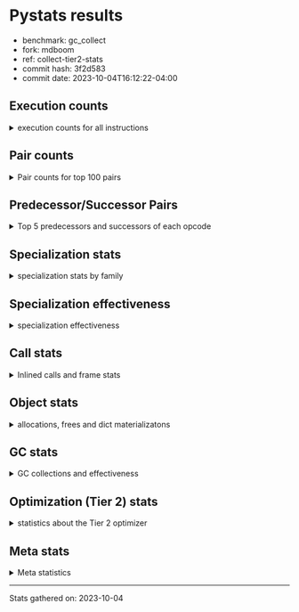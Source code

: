 
# Pystats results

- benchmark: gc_collect
- fork: mdboom
- ref: collect-tier2-stats
- commit hash: 3f2d583
- commit date: 2023-10-04T16:12:22-04:00

## Execution counts

<details>
<summary> execution counts for all instructions </summary>

|Name | Count | Self | Cumulative | Miss ratio | 
|---|---:|---:|---:|---:|
| LOAD_FAST | 41,875,500 | 18.5% | 18.5% |  |
| STORE_ATTR_INSTANCE_VALUE | 32,256,000 | 14.3% | 32.8% |  |
| STORE_FAST | 16,527,600 | 7.3% | 40.1% |  |
| LOAD_FAST_LOAD_FAST | 16,515,900 | 7.3% | 47.4% |  |
| LOAD_CONST | 16,515,900 | 7.3% | 54.7% |  |
| RESUME_CHECK | 16,512,180 | 7.3% | 62.1% | 0.0% |
| RETURN_CONST | 16,512,000 | 7.3% | 69.4% |  |
| POP_TOP | 8,448,120 | 3.7% | 73.1% |  |
| CALL_PY_EXACT_ARGS | 8,448,060 | 3.7% | 76.8% |  |
| RETURN_VALUE | 8,067,960 | 3.6% | 80.4% |  |
| ENTER_EXECUTOR | 8,067,840 | 3.6% | 84.0% |  |
| LOAD_ATTR_METHOD_WITH_VALUES | 8,064,000 | 3.6% | 87.6% |  |
| LOAD_ATTR_INSTANCE_VALUE | 8,064,000 | 3.6% | 91.1% |  |
| EXIT_INIT_CHECK | 8,064,000 | 3.6% | 94.7% |  |
| CALL_ALLOC_AND_ENTER_INIT | 8,064,000 | 3.6% | 98.3% |  |
| LOAD_GLOBAL_MODULE | 779,740 | 0.3% | 98.6% |  |
| POP_JUMP_IF_FALSE | 387,840 | 0.2% | 98.8% |  |
| COMPARE_OP_INT | 387,840 | 0.2% | 99.0% |  |
| LOAD_GLOBAL_BUILTIN | 384,120 | 0.2% | 99.1% |  |
| GET_ITER | 384,120 | 0.2% | 99.3% |  |
| FOR_ITER_RANGE | 384,120 | 0.2% | 99.5% |  |
| CALL_BUILTIN_CLASS | 384,120 | 0.2% | 99.6% |  |
| LOAD_ATTR_METHOD_NO_DICT | 384,000 | 0.2% | 99.8% |  |
| CALL_LIST_APPEND | 384,000 | 0.2% | 100.0% |  |
| PUSH_NULL | 11,760 | 0.0% | 100.0% |  |
| LOAD_ATTR_MODULE | 11,620 | 0.0% | 100.0% |  |
| CALL | 7,860 | 0.0% | 100.0% |  |
| CALL_BUILTIN_FAST_WITH_KEYWORDS | 3,900 | 0.0% | 100.0% |  |
| POP_JUMP_IF_NOT_NONE | 3,840 | 0.0% | 100.0% |  |
| DELETE_FAST | 3,840 | 0.0% | 100.0% |  |
| BINARY_OP_SUBTRACT_FLOAT | 3,840 | 0.0% | 100.0% |  |
| BINARY_OP_MULTIPLY_INT | 3,840 | 0.0% | 100.0% |  |
| BINARY_OP_ADD_INT | 3,840 | 0.0% | 100.0% |  |
| BINARY_OP_ADD_FLOAT | 3,840 | 0.0% | 100.0% | 1.6% |
| LOAD_DEREF | 180 | 0.0% | 100.0% |  |
| CALL_FUNCTION_EX | 120 | 0.0% | 100.0% |  |
| BUILD_LIST | 120 | 0.0% | 100.0% |  |
| NOP | 60 | 0.0% | 100.0% |  |
| LOAD_GLOBAL | 60 | 0.0% | 100.0% |  |
| LIST_EXTEND | 60 | 0.0% | 100.0% |  |
| COPY_FREE_VARS | 60 | 0.0% | 100.0% |  |
| CALL_INTRINSIC_1 | 60 | 0.0% | 100.0% |  |
| LOAD_ATTR | 40 | 0.0% | 100.0% |  |


</details>

## Pair counts

<details>
<summary> Pair counts for top 100 pairs </summary>

|Pair | Count | Self | Cumulative | 
|---|---:|---:|---:|
| STORE_ATTR_INSTANCE_VALUE RETURN_CONST | 16,128,000 | 7.1% | 7.1% |
| LOAD_FAST STORE_ATTR_INSTANCE_VALUE | 16,128,000 | 7.1% | 14.3% |
| LOAD_CONST LOAD_FAST | 16,128,000 | 7.1% | 21.4% |
| CALL_PY_EXACT_ARGS RESUME_CHECK | 8,448,060 | 3.7% | 25.2% |
| RETURN_CONST POP_TOP | 8,448,000 | 3.7% | 28.9% |
| STORE_FAST LOAD_FAST | 8,071,680 | 3.6% | 32.5% |
| RETURN_VALUE STORE_FAST | 8,067,840 | 3.6% | 36.0% |
| RESUME_CHECK LOAD_CONST | 8,064,060 | 3.6% | 39.6% |
| STORE_ATTR_INSTANCE_VALUE LOAD_FAST_LOAD_FAST | 8,064,000 | 3.6% | 43.2% |
| STORE_ATTR_INSTANCE_VALUE LOAD_CONST | 8,064,000 | 3.6% | 46.7% |
| RETURN_CONST EXIT_INIT_CHECK | 8,064,000 | 3.6% | 50.3% |
| RESUME_CHECK LOAD_FAST_LOAD_FAST | 8,064,000 | 3.6% | 53.9% |
| LOAD_FAST_LOAD_FAST STORE_ATTR_INSTANCE_VALUE | 8,064,000 | 3.6% | 57.5% |
| LOAD_FAST_LOAD_FAST LOAD_ATTR_INSTANCE_VALUE | 8,064,000 | 3.6% | 61.0% |
| LOAD_FAST STORE_FAST | 8,064,000 | 3.6% | 64.6% |
| LOAD_FAST LOAD_ATTR_METHOD_WITH_VALUES | 8,064,000 | 3.6% | 68.2% |
| LOAD_FAST CALL_PY_EXACT_ARGS | 8,064,000 | 3.6% | 71.7% |
| LOAD_ATTR_METHOD_WITH_VALUES LOAD_FAST | 8,064,000 | 3.6% | 75.3% |
| LOAD_ATTR_INSTANCE_VALUE STORE_ATTR_INSTANCE_VALUE | 8,064,000 | 3.6% | 78.9% |
| EXIT_INIT_CHECK RETURN_VALUE | 8,064,000 | 3.6% | 82.4% |
| CALL_ALLOC_AND_ENTER_INIT RESUME_CHECK | 8,064,000 | 3.6% | 86.0% |
| STORE_FAST ENTER_EXECUTOR | 7,680,000 | 3.4% | 89.4% |
| POP_TOP LOAD_FAST | 7,680,000 | 3.4% | 92.8% |
| ENTER_EXECUTOR CALL_ALLOC_AND_ENTER_INIT | 7,679,940 | 3.4% | 96.2% |
| STORE_FAST LOAD_GLOBAL_MODULE | 387,960 | 0.2% | 96.4% |
| ENTER_EXECUTOR LOAD_FAST | 387,900 | 0.2% | 96.6% |
| LOAD_FAST LOAD_CONST | 387,840 | 0.2% | 96.7% |
| COMPARE_OP_INT POP_JUMP_IF_FALSE | 387,840 | 0.2% | 96.9% |
| LOAD_GLOBAL_BUILTIN LOAD_FAST | 384,120 | 0.2% | 97.1% |
| GET_ITER FOR_ITER_RANGE | 384,120 | 0.2% | 97.2% |
| FOR_ITER_RANGE STORE_FAST | 384,120 | 0.2% | 97.4% |
| CALL_BUILTIN_CLASS GET_ITER | 384,120 | 0.2% | 97.6% |
| STORE_FAST LOAD_GLOBAL_BUILTIN | 384,100 | 0.2% | 97.7% |
| LOAD_FAST CALL_BUILTIN_CLASS | 384,100 | 0.2% | 97.9% |
| LOAD_GLOBAL_MODULE LOAD_FAST_LOAD_FAST | 384,060 | 0.2% | 98.1% |
| LOAD_GLOBAL_MODULE CALL_ALLOC_AND_ENTER_INIT | 384,060 | 0.2% | 98.3% |
| LOAD_FAST_LOAD_FAST CALL_PY_EXACT_ARGS | 384,060 | 0.2% | 98.4% |
| RESUME_CHECK LOAD_FAST | 384,000 | 0.2% | 98.6% |
| POP_TOP RETURN_CONST | 384,000 | 0.2% | 98.8% |
| POP_TOP ENTER_EXECUTOR | 384,000 | 0.2% | 98.9% |
| POP_JUMP_IF_FALSE LOAD_FAST | 384,000 | 0.2% | 99.1% |
| LOAD_FAST LOAD_ATTR_METHOD_NO_DICT | 384,000 | 0.2% | 99.3% |
| LOAD_FAST CALL_LIST_APPEND | 384,000 | 0.2% | 99.4% |
| LOAD_CONST COMPARE_OP_INT | 384,000 | 0.2% | 99.6% |
| LOAD_ATTR_METHOD_NO_DICT LOAD_FAST | 384,000 | 0.2% | 99.8% |
| CALL_LIST_APPEND LOAD_GLOBAL_MODULE | 384,000 | 0.2% | 100.0% |
| LOAD_ATTR_MODULE PUSH_NULL | 11,620 | 0.0% | 100.0% |
| LOAD_GLOBAL_MODULE LOAD_ATTR_MODULE | 11,600 | 0.0% | 100.0% |
| PUSH_NULL CALL | 7,740 | 0.0% | 100.0% |
| PUSH_NULL CALL_BUILTIN_FAST_WITH_KEYWORDS | 3,900 | 0.0% | 100.0% |
| LOAD_FAST RETURN_VALUE | 3,900 | 0.0% | 100.0% |
| STORE_FAST DELETE_FAST | 3,840 | 0.0% | 100.0% |
| POP_JUMP_IF_NOT_NONE LOAD_FAST_LOAD_FAST | 3,840 | 0.0% | 100.0% |
| POP_JUMP_IF_FALSE ENTER_EXECUTOR | 3,840 | 0.0% | 100.0% |
| LOAD_FAST_LOAD_FAST LOAD_FAST | 3,840 | 0.0% | 100.0% |
| LOAD_FAST POP_JUMP_IF_NOT_NONE | 3,840 | 0.0% | 100.0% |
| LOAD_FAST LOAD_GLOBAL_MODULE | 3,840 | 0.0% | 100.0% |
| LOAD_FAST BINARY_OP_SUBTRACT_FLOAT | 3,840 | 0.0% | 100.0% |
| LOAD_CONST BINARY_OP_ADD_INT | 3,840 | 0.0% | 100.0% |
| DELETE_FAST LOAD_GLOBAL_MODULE | 3,840 | 0.0% | 100.0% |
| CALL_BUILTIN_FAST_WITH_KEYWORDS STORE_FAST | 3,840 | 0.0% | 100.0% |
| CALL STORE_FAST | 3,840 | 0.0% | 100.0% |
| CALL LOAD_FAST | 3,840 | 0.0% | 100.0% |
| BINARY_OP_SUBTRACT_FLOAT BINARY_OP_ADD_FLOAT | 3,840 | 0.0% | 100.0% |
| BINARY_OP_MULTIPLY_INT COMPARE_OP_INT | 3,840 | 0.0% | 100.0% |
| BINARY_OP_ADD_INT BINARY_OP_MULTIPLY_INT | 3,840 | 0.0% | 100.0% |
| BINARY_OP_ADD_FLOAT STORE_FAST | 3,840 | 0.0% | 100.0% |
| PUSH_NULL LOAD_FAST | 120 | 0.0% | 100.0% |
| LOAD_DEREF PUSH_NULL | 120 | 0.0% | 100.0% |
| CALL CALL | 100 | 0.0% | 100.0% |
| RETURN_VALUE RETURN_VALUE | 60 | 0.0% | 100.0% |
| RESUME_CHECK LOAD_DEREF | 60 | 0.0% | 100.0% |
| RESUME_CHECK BUILD_LIST | 60 | 0.0% | 100.0% |
| POP_TOP NOP | 60 | 0.0% | 100.0% |
| POP_TOP LOAD_GLOBAL_MODULE | 60 | 0.0% | 100.0% |
| NOP LOAD_DEREF | 60 | 0.0% | 100.0% |
| LOAD_FAST CALL_FUNCTION_EX | 60 | 0.0% | 100.0% |
| LOAD_FAST BUILD_LIST | 60 | 0.0% | 100.0% |
| LOAD_DEREF LIST_EXTEND | 60 | 0.0% | 100.0% |
| LOAD_CONST STORE_FAST | 60 | 0.0% | 100.0% |
| LIST_EXTEND CALL_INTRINSIC_1 | 60 | 0.0% | 100.0% |
| COPY_FREE_VARS RESUME_CHECK | 60 | 0.0% | 100.0% |
| CALL_INTRINSIC_1 CALL_FUNCTION_EX | 60 | 0.0% | 100.0% |
| CALL_FUNCTION_EX RESUME_CHECK | 60 | 0.0% | 100.0% |
| CALL_FUNCTION_EX COPY_FREE_VARS | 60 | 0.0% | 100.0% |
| CALL_BUILTIN_FAST_WITH_KEYWORDS POP_TOP | 60 | 0.0% | 100.0% |
| CALL POP_TOP | 60 | 0.0% | 100.0% |
| BUILD_LIST STORE_FAST | 60 | 0.0% | 100.0% |
| BUILD_LIST LOAD_DEREF | 60 | 0.0% | 100.0% |
| RETURN_VALUE LOAD_GLOBAL | 40 | 0.0% | 100.0% |
| STORE_FAST LOAD_GLOBAL | 20 | 0.0% | 100.0% |
| RETURN_VALUE LOAD_GLOBAL_MODULE | 20 | 0.0% | 100.0% |
| LOAD_GLOBAL_MODULE LOAD_ATTR | 20 | 0.0% | 100.0% |
| LOAD_GLOBAL LOAD_GLOBAL_MODULE | 20 | 0.0% | 100.0% |
| LOAD_GLOBAL LOAD_GLOBAL_BUILTIN | 20 | 0.0% | 100.0% |
| LOAD_GLOBAL LOAD_ATTR | 20 | 0.0% | 100.0% |
| LOAD_FAST CALL | 20 | 0.0% | 100.0% |
| LOAD_ATTR PUSH_NULL | 20 | 0.0% | 100.0% |
| LOAD_ATTR LOAD_ATTR_MODULE | 20 | 0.0% | 100.0% |
| CALL CALL_BUILTIN_CLASS | 20 | 0.0% | 100.0% |


</details>

## Predecessor/Successor Pairs

<details>
<summary> Top 5 predecessors and successors of each opcode </summary>

### EXIT_INIT_CHECK

<details>
<summary> Successors and predecessors for EXIT_INIT_CHECK </summary>

|Predecessors | Count | Percentage | 
|---|---:|---:|
| RETURN_CONST | 8,064,000 | 100.0% |

|Successors | Count | Percentage | 
|---|---:|---:|
| RETURN_VALUE | 8,064,000 | 100.0% |


</details>

### GET_ITER

<details>
<summary> Successors and predecessors for GET_ITER </summary>

|Predecessors | Count | Percentage | 
|---|---:|---:|
| CALL_BUILTIN_CLASS | 384,120 | 100.0% |

|Successors | Count | Percentage | 
|---|---:|---:|
| FOR_ITER_RANGE | 384,120 | 100.0% |


</details>

### NOP

<details>
<summary> Successors and predecessors for NOP </summary>

|Predecessors | Count | Percentage | 
|---|---:|---:|
| POP_TOP | 60 | 100.0% |

|Successors | Count | Percentage | 
|---|---:|---:|
| LOAD_DEREF | 60 | 100.0% |


</details>

### POP_TOP

<details>
<summary> Successors and predecessors for POP_TOP </summary>

|Predecessors | Count | Percentage | 
|---|---:|---:|
| RETURN_CONST | 8,448,000 | 100.0% |
| CALL_BUILTIN_FAST_WITH_KEYWORDS | 60 | 0.0% |
| CALL | 60 | 0.0% |

|Successors | Count | Percentage | 
|---|---:|---:|
| LOAD_FAST | 7,680,000 | 90.9% |
| RETURN_CONST | 384,000 | 4.5% |
| ENTER_EXECUTOR | 384,000 | 4.5% |
| NOP | 60 | 0.0% |
| LOAD_GLOBAL_MODULE | 60 | 0.0% |


</details>

### PUSH_NULL

<details>
<summary> Successors and predecessors for PUSH_NULL </summary>

|Predecessors | Count | Percentage | 
|---|---:|---:|
| LOAD_ATTR_MODULE | 11,620 | 98.8% |
| LOAD_DEREF | 120 | 1.0% |
| LOAD_ATTR | 20 | 0.2% |

|Successors | Count | Percentage | 
|---|---:|---:|
| CALL | 7,740 | 65.8% |
| CALL_BUILTIN_FAST_WITH_KEYWORDS | 3,900 | 33.2% |
| LOAD_FAST | 120 | 1.0% |


</details>

### RETURN_VALUE

<details>
<summary> Successors and predecessors for RETURN_VALUE </summary>

|Predecessors | Count | Percentage | 
|---|---:|---:|
| EXIT_INIT_CHECK | 8,064,000 | 100.0% |
| LOAD_FAST | 3,900 | 0.0% |
| RETURN_VALUE | 60 | 0.0% |

|Successors | Count | Percentage | 
|---|---:|---:|
| STORE_FAST | 8,067,840 | 100.0% |
| RETURN_VALUE | 60 | 0.0% |
| LOAD_GLOBAL | 40 | 0.0% |
| LOAD_GLOBAL_MODULE | 20 | 0.0% |


</details>

### BUILD_LIST

<details>
<summary> Successors and predecessors for BUILD_LIST </summary>

|Predecessors | Count | Percentage | 
|---|---:|---:|
| RESUME_CHECK | 60 | 50.0% |
| LOAD_FAST | 60 | 50.0% |

|Successors | Count | Percentage | 
|---|---:|---:|
| STORE_FAST | 60 | 50.0% |
| LOAD_DEREF | 60 | 50.0% |


</details>

### CALL

<details>
<summary> Successors and predecessors for CALL </summary>

|Predecessors | Count | Percentage | 
|---|---:|---:|
| PUSH_NULL | 7,740 | 98.5% |
| CALL | 100 | 1.3% |
| LOAD_FAST | 20 | 0.3% |

|Successors | Count | Percentage | 
|---|---:|---:|
| STORE_FAST | 3,840 | 48.9% |
| LOAD_FAST | 3,840 | 48.9% |
| CALL | 100 | 1.3% |
| POP_TOP | 60 | 0.8% |
| CALL_BUILTIN_CLASS | 20 | 0.3% |


</details>

### CALL_FUNCTION_EX

<details>
<summary> Successors and predecessors for CALL_FUNCTION_EX </summary>

|Predecessors | Count | Percentage | 
|---|---:|---:|
| LOAD_FAST | 60 | 50.0% |
| CALL_INTRINSIC_1 | 60 | 50.0% |

|Successors | Count | Percentage | 
|---|---:|---:|
| RESUME_CHECK | 60 | 50.0% |
| COPY_FREE_VARS | 60 | 50.0% |


</details>

### CALL_INTRINSIC_1

<details>
<summary> Successors and predecessors for CALL_INTRINSIC_1 </summary>

|Predecessors | Count | Percentage | 
|---|---:|---:|
| LIST_EXTEND | 60 | 100.0% |

|Successors | Count | Percentage | 
|---|---:|---:|
| CALL_FUNCTION_EX | 60 | 100.0% |


</details>

### COPY_FREE_VARS

<details>
<summary> Successors and predecessors for COPY_FREE_VARS </summary>

|Predecessors | Count | Percentage | 
|---|---:|---:|
| CALL_FUNCTION_EX | 60 | 100.0% |

|Successors | Count | Percentage | 
|---|---:|---:|
| RESUME_CHECK | 60 | 100.0% |


</details>

### DELETE_FAST

<details>
<summary> Successors and predecessors for DELETE_FAST </summary>

|Predecessors | Count | Percentage | 
|---|---:|---:|
| STORE_FAST | 3,840 | 100.0% |

|Successors | Count | Percentage | 
|---|---:|---:|
| LOAD_GLOBAL_MODULE | 3,840 | 100.0% |


</details>

### ENTER_EXECUTOR

<details>
<summary> Successors and predecessors for ENTER_EXECUTOR </summary>

|Predecessors | Count | Percentage | 
|---|---:|---:|
| STORE_FAST | 7,680,000 | 95.2% |
| POP_TOP | 384,000 | 4.8% |
| POP_JUMP_IF_FALSE | 3,840 | 0.0% |

|Successors | Count | Percentage | 
|---|---:|---:|
| CALL_ALLOC_AND_ENTER_INIT | 7,679,940 | 95.2% |
| LOAD_FAST | 387,900 | 4.8% |


</details>

### LIST_EXTEND

<details>
<summary> Successors and predecessors for LIST_EXTEND </summary>

|Predecessors | Count | Percentage | 
|---|---:|---:|
| LOAD_DEREF | 60 | 100.0% |

|Successors | Count | Percentage | 
|---|---:|---:|
| CALL_INTRINSIC_1 | 60 | 100.0% |


</details>

### LOAD_ATTR

<details>
<summary> Successors and predecessors for LOAD_ATTR </summary>

|Predecessors | Count | Percentage | 
|---|---:|---:|
| LOAD_GLOBAL_MODULE | 20 | 50.0% |
| LOAD_GLOBAL | 20 | 50.0% |

|Successors | Count | Percentage | 
|---|---:|---:|
| PUSH_NULL | 20 | 50.0% |
| LOAD_ATTR_MODULE | 20 | 50.0% |


</details>

### LOAD_CONST

<details>
<summary> Successors and predecessors for LOAD_CONST </summary>

|Predecessors | Count | Percentage | 
|---|---:|---:|
| RESUME_CHECK | 8,064,060 | 48.8% |
| STORE_ATTR_INSTANCE_VALUE | 8,064,000 | 48.8% |
| LOAD_FAST | 387,840 | 2.3% |

|Successors | Count | Percentage | 
|---|---:|---:|
| LOAD_FAST | 16,128,000 | 97.7% |
| COMPARE_OP_INT | 384,000 | 2.3% |
| BINARY_OP_ADD_INT | 3,840 | 0.0% |
| STORE_FAST | 60 | 0.0% |


</details>

### LOAD_DEREF

<details>
<summary> Successors and predecessors for LOAD_DEREF </summary>

|Predecessors | Count | Percentage | 
|---|---:|---:|
| RESUME_CHECK | 60 | 33.3% |
| NOP | 60 | 33.3% |
| BUILD_LIST | 60 | 33.3% |

|Successors | Count | Percentage | 
|---|---:|---:|
| PUSH_NULL | 120 | 66.7% |
| LIST_EXTEND | 60 | 33.3% |


</details>

### LOAD_FAST

<details>
<summary> Successors and predecessors for LOAD_FAST </summary>

|Predecessors | Count | Percentage | 
|---|---:|---:|
| LOAD_CONST | 16,128,000 | 38.5% |
| STORE_FAST | 8,071,680 | 19.3% |
| LOAD_ATTR_METHOD_WITH_VALUES | 8,064,000 | 19.3% |
| POP_TOP | 7,680,000 | 18.3% |
| ENTER_EXECUTOR | 387,900 | 0.9% |

|Successors | Count | Percentage | 
|---|---:|---:|
| STORE_ATTR_INSTANCE_VALUE | 16,128,000 | 38.5% |
| STORE_FAST | 8,064,000 | 19.3% |
| LOAD_ATTR_METHOD_WITH_VALUES | 8,064,000 | 19.3% |
| CALL_PY_EXACT_ARGS | 8,064,000 | 19.3% |
| LOAD_CONST | 387,840 | 0.9% |


</details>

### LOAD_FAST_LOAD_FAST

<details>
<summary> Successors and predecessors for LOAD_FAST_LOAD_FAST </summary>

|Predecessors | Count | Percentage | 
|---|---:|---:|
| STORE_ATTR_INSTANCE_VALUE | 8,064,000 | 48.8% |
| RESUME_CHECK | 8,064,000 | 48.8% |
| LOAD_GLOBAL_MODULE | 384,060 | 2.3% |
| POP_JUMP_IF_NOT_NONE | 3,840 | 0.0% |

|Successors | Count | Percentage | 
|---|---:|---:|
| STORE_ATTR_INSTANCE_VALUE | 8,064,000 | 48.8% |
| LOAD_ATTR_INSTANCE_VALUE | 8,064,000 | 48.8% |
| CALL_PY_EXACT_ARGS | 384,060 | 2.3% |
| LOAD_FAST | 3,840 | 0.0% |


</details>

### LOAD_GLOBAL

<details>
<summary> Successors and predecessors for LOAD_GLOBAL </summary>

|Predecessors | Count | Percentage | 
|---|---:|---:|
| RETURN_VALUE | 40 | 66.7% |
| STORE_FAST | 20 | 33.3% |

|Successors | Count | Percentage | 
|---|---:|---:|
| LOAD_GLOBAL_MODULE | 20 | 33.3% |
| LOAD_GLOBAL_BUILTIN | 20 | 33.3% |
| LOAD_ATTR | 20 | 33.3% |


</details>

### POP_JUMP_IF_FALSE

<details>
<summary> Successors and predecessors for POP_JUMP_IF_FALSE </summary>

|Predecessors | Count | Percentage | 
|---|---:|---:|
| COMPARE_OP_INT | 387,840 | 100.0% |

|Successors | Count | Percentage | 
|---|---:|---:|
| LOAD_FAST | 384,000 | 99.0% |
| ENTER_EXECUTOR | 3,840 | 1.0% |


</details>

### POP_JUMP_IF_NOT_NONE

<details>
<summary> Successors and predecessors for POP_JUMP_IF_NOT_NONE </summary>

|Predecessors | Count | Percentage | 
|---|---:|---:|
| LOAD_FAST | 3,840 | 100.0% |

|Successors | Count | Percentage | 
|---|---:|---:|
| LOAD_FAST_LOAD_FAST | 3,840 | 100.0% |


</details>

### RETURN_CONST

<details>
<summary> Successors and predecessors for RETURN_CONST </summary>

|Predecessors | Count | Percentage | 
|---|---:|---:|
| STORE_ATTR_INSTANCE_VALUE | 16,128,000 | 97.7% |
| POP_TOP | 384,000 | 2.3% |

|Successors | Count | Percentage | 
|---|---:|---:|
| POP_TOP | 8,448,000 | 51.2% |
| EXIT_INIT_CHECK | 8,064,000 | 48.8% |


</details>

### STORE_FAST

<details>
<summary> Successors and predecessors for STORE_FAST </summary>

|Predecessors | Count | Percentage | 
|---|---:|---:|
| RETURN_VALUE | 8,067,840 | 48.8% |
| LOAD_FAST | 8,064,000 | 48.8% |
| FOR_ITER_RANGE | 384,120 | 2.3% |
| CALL_BUILTIN_FAST_WITH_KEYWORDS | 3,840 | 0.0% |
| CALL | 3,840 | 0.0% |

|Successors | Count | Percentage | 
|---|---:|---:|
| LOAD_FAST | 8,071,680 | 48.8% |
| ENTER_EXECUTOR | 7,680,000 | 46.5% |
| LOAD_GLOBAL_MODULE | 387,960 | 2.3% |
| LOAD_GLOBAL_BUILTIN | 384,100 | 2.3% |
| DELETE_FAST | 3,840 | 0.0% |


</details>

### BINARY_OP_ADD_FLOAT

<details>
<summary> Successors and predecessors for BINARY_OP_ADD_FLOAT </summary>

|Predecessors | Count | Percentage | 
|---|---:|---:|
| BINARY_OP_SUBTRACT_FLOAT | 3,840 | 100.0% |

|Successors | Count | Percentage | 
|---|---:|---:|
| STORE_FAST | 3,840 | 100.0% |


</details>

### BINARY_OP_ADD_INT

<details>
<summary> Successors and predecessors for BINARY_OP_ADD_INT </summary>

|Predecessors | Count | Percentage | 
|---|---:|---:|
| LOAD_CONST | 3,840 | 100.0% |

|Successors | Count | Percentage | 
|---|---:|---:|
| BINARY_OP_MULTIPLY_INT | 3,840 | 100.0% |


</details>

### BINARY_OP_MULTIPLY_INT

<details>
<summary> Successors and predecessors for BINARY_OP_MULTIPLY_INT </summary>

|Predecessors | Count | Percentage | 
|---|---:|---:|
| BINARY_OP_ADD_INT | 3,840 | 100.0% |

|Successors | Count | Percentage | 
|---|---:|---:|
| COMPARE_OP_INT | 3,840 | 100.0% |


</details>

### BINARY_OP_SUBTRACT_FLOAT

<details>
<summary> Successors and predecessors for BINARY_OP_SUBTRACT_FLOAT </summary>

|Predecessors | Count | Percentage | 
|---|---:|---:|
| LOAD_FAST | 3,840 | 100.0% |

|Successors | Count | Percentage | 
|---|---:|---:|
| BINARY_OP_ADD_FLOAT | 3,840 | 100.0% |


</details>

### CALL_ALLOC_AND_ENTER_INIT

<details>
<summary> Successors and predecessors for CALL_ALLOC_AND_ENTER_INIT </summary>

|Predecessors | Count | Percentage | 
|---|---:|---:|
| ENTER_EXECUTOR | 7,679,940 | 95.2% |
| LOAD_GLOBAL_MODULE | 384,060 | 4.8% |

|Successors | Count | Percentage | 
|---|---:|---:|
| RESUME_CHECK | 8,064,000 | 100.0% |


</details>

### CALL_BUILTIN_CLASS

<details>
<summary> Successors and predecessors for CALL_BUILTIN_CLASS </summary>

|Predecessors | Count | Percentage | 
|---|---:|---:|
| LOAD_FAST | 384,100 | 100.0% |
| CALL | 20 | 0.0% |

|Successors | Count | Percentage | 
|---|---:|---:|
| GET_ITER | 384,120 | 100.0% |


</details>

### CALL_BUILTIN_FAST_WITH_KEYWORDS

<details>
<summary> Successors and predecessors for CALL_BUILTIN_FAST_WITH_KEYWORDS </summary>

|Predecessors | Count | Percentage | 
|---|---:|---:|
| PUSH_NULL | 3,900 | 100.0% |

|Successors | Count | Percentage | 
|---|---:|---:|
| STORE_FAST | 3,840 | 98.5% |
| POP_TOP | 60 | 1.5% |


</details>

### CALL_LIST_APPEND

<details>
<summary> Successors and predecessors for CALL_LIST_APPEND </summary>

|Predecessors | Count | Percentage | 
|---|---:|---:|
| LOAD_FAST | 384,000 | 100.0% |

|Successors | Count | Percentage | 
|---|---:|---:|
| LOAD_GLOBAL_MODULE | 384,000 | 100.0% |


</details>

### CALL_PY_EXACT_ARGS

<details>
<summary> Successors and predecessors for CALL_PY_EXACT_ARGS </summary>

|Predecessors | Count | Percentage | 
|---|---:|---:|
| LOAD_FAST | 8,064,000 | 95.5% |
| LOAD_FAST_LOAD_FAST | 384,060 | 4.5% |

|Successors | Count | Percentage | 
|---|---:|---:|
| RESUME_CHECK | 8,448,060 | 100.0% |


</details>

### COMPARE_OP_INT

<details>
<summary> Successors and predecessors for COMPARE_OP_INT </summary>

|Predecessors | Count | Percentage | 
|---|---:|---:|
| LOAD_CONST | 384,000 | 99.0% |
| BINARY_OP_MULTIPLY_INT | 3,840 | 1.0% |

|Successors | Count | Percentage | 
|---|---:|---:|
| POP_JUMP_IF_FALSE | 387,840 | 100.0% |


</details>

### FOR_ITER_RANGE

<details>
<summary> Successors and predecessors for FOR_ITER_RANGE </summary>

|Predecessors | Count | Percentage | 
|---|---:|---:|
| GET_ITER | 384,120 | 100.0% |

|Successors | Count | Percentage | 
|---|---:|---:|
| STORE_FAST | 384,120 | 100.0% |


</details>

### LOAD_ATTR_INSTANCE_VALUE

<details>
<summary> Successors and predecessors for LOAD_ATTR_INSTANCE_VALUE </summary>

|Predecessors | Count | Percentage | 
|---|---:|---:|
| LOAD_FAST_LOAD_FAST | 8,064,000 | 100.0% |

|Successors | Count | Percentage | 
|---|---:|---:|
| STORE_ATTR_INSTANCE_VALUE | 8,064,000 | 100.0% |


</details>

### LOAD_ATTR_METHOD_NO_DICT

<details>
<summary> Successors and predecessors for LOAD_ATTR_METHOD_NO_DICT </summary>

|Predecessors | Count | Percentage | 
|---|---:|---:|
| LOAD_FAST | 384,000 | 100.0% |

|Successors | Count | Percentage | 
|---|---:|---:|
| LOAD_FAST | 384,000 | 100.0% |


</details>

### LOAD_ATTR_METHOD_WITH_VALUES

<details>
<summary> Successors and predecessors for LOAD_ATTR_METHOD_WITH_VALUES </summary>

|Predecessors | Count | Percentage | 
|---|---:|---:|
| LOAD_FAST | 8,064,000 | 100.0% |

|Successors | Count | Percentage | 
|---|---:|---:|
| LOAD_FAST | 8,064,000 | 100.0% |


</details>

### LOAD_ATTR_MODULE

<details>
<summary> Successors and predecessors for LOAD_ATTR_MODULE </summary>

|Predecessors | Count | Percentage | 
|---|---:|---:|
| LOAD_GLOBAL_MODULE | 11,600 | 99.8% |
| LOAD_ATTR | 20 | 0.2% |

|Successors | Count | Percentage | 
|---|---:|---:|
| PUSH_NULL | 11,620 | 100.0% |


</details>

### LOAD_GLOBAL_BUILTIN

<details>
<summary> Successors and predecessors for LOAD_GLOBAL_BUILTIN </summary>

|Predecessors | Count | Percentage | 
|---|---:|---:|
| STORE_FAST | 384,100 | 100.0% |
| LOAD_GLOBAL | 20 | 0.0% |

|Successors | Count | Percentage | 
|---|---:|---:|
| LOAD_FAST | 384,120 | 100.0% |


</details>

### LOAD_GLOBAL_MODULE

<details>
<summary> Successors and predecessors for LOAD_GLOBAL_MODULE </summary>

|Predecessors | Count | Percentage | 
|---|---:|---:|
| STORE_FAST | 387,960 | 49.8% |
| CALL_LIST_APPEND | 384,000 | 49.2% |
| LOAD_FAST | 3,840 | 0.5% |
| DELETE_FAST | 3,840 | 0.5% |
| POP_TOP | 60 | 0.0% |

|Successors | Count | Percentage | 
|---|---:|---:|
| LOAD_FAST_LOAD_FAST | 384,060 | 49.3% |
| CALL_ALLOC_AND_ENTER_INIT | 384,060 | 49.3% |
| LOAD_ATTR_MODULE | 11,600 | 1.5% |
| LOAD_ATTR | 20 | 0.0% |


</details>

### RESUME_CHECK

<details>
<summary> Successors and predecessors for RESUME_CHECK </summary>

|Predecessors | Count | Percentage | 
|---|---:|---:|
| CALL_PY_EXACT_ARGS | 8,448,060 | 51.2% |
| CALL_ALLOC_AND_ENTER_INIT | 8,064,000 | 48.8% |
| COPY_FREE_VARS | 60 | 0.0% |
| CALL_FUNCTION_EX | 60 | 0.0% |

|Successors | Count | Percentage | 
|---|---:|---:|
| LOAD_CONST | 8,064,060 | 48.8% |
| LOAD_FAST_LOAD_FAST | 8,064,000 | 48.8% |
| LOAD_FAST | 384,000 | 2.3% |
| LOAD_DEREF | 60 | 0.0% |
| BUILD_LIST | 60 | 0.0% |


</details>

### STORE_ATTR_INSTANCE_VALUE

<details>
<summary> Successors and predecessors for STORE_ATTR_INSTANCE_VALUE </summary>

|Predecessors | Count | Percentage | 
|---|---:|---:|
| LOAD_FAST | 16,128,000 | 50.0% |
| LOAD_FAST_LOAD_FAST | 8,064,000 | 25.0% |
| LOAD_ATTR_INSTANCE_VALUE | 8,064,000 | 25.0% |

|Successors | Count | Percentage | 
|---|---:|---:|
| RETURN_CONST | 16,128,000 | 50.0% |
| LOAD_FAST_LOAD_FAST | 8,064,000 | 25.0% |
| LOAD_CONST | 8,064,000 | 25.0% |


</details>


</details>

## Specialization stats

<details>
<summary> specialization stats by family </summary>

### BINARY_OP

<details>
<summary> specialization stats for BINARY_OP family </summary>

|Kind | Count | Ratio | 
|---|---|---|
|          hit |        15300 | 99.6% |
|         miss |           60 | 0.4% |


</details>

### CALL

<details>
<summary> specialization stats for CALL family </summary>

|Kind | Count | Ratio | 
|---|---|---|
| specialization.deferred |         7740 | 0.0% |
|          hit |     17284080 | 100.0% |

#### Specialization attempts

| | Count | Ratio | 
|---|---:|---:|
| Success | 20 | 16.7% |
| Failure | 100 | 83.3% |

|Failure kind | Count | Ratio | 
|---|---:|---:|
| cfunc noargs | 100 | 100.0% |


</details>

### COMPARE_OP

<details>
<summary> specialization stats for COMPARE_OP family </summary>

|Kind | Count | Ratio | 
|---|---|---|
|          hit |       387840 | 100.0% |


</details>

### FOR_ITER

<details>
<summary> specialization stats for FOR_ITER family </summary>

|Kind | Count | Ratio | 
|---|---|---|
|          hit |       384120 | 100.0% |


</details>

### LOAD_ATTR

<details>
<summary> specialization stats for LOAD_ATTR family </summary>

|Kind | Count | Ratio | 
|---|---|---|
| specialization.deferred |           20 | 0.0% |
|          hit |     16523620 | 100.0% |

#### Specialization attempts

| | Count | Ratio | 
|---|---:|---:|
| Success | 20 | 100.0% |
| Failure | 0 | 0.0% |

|Failure kind | Count | Ratio | 
|---|---:|---:|


</details>

### LOAD_GLOBAL

<details>
<summary> specialization stats for LOAD_GLOBAL family </summary>

|Kind | Count | Ratio | 
|---|---|---|
| specialization.deferred |           20 | 0.0% |
|          hit |      1163860 | 100.0% |

#### Specialization attempts

| | Count | Ratio | 
|---|---:|---:|
| Success | 40 | 100.0% |
| Failure | 0 | 0.0% |

|Failure kind | Count | Ratio | 
|---|---:|---:|


</details>

### POP_JUMP_IF_FALSE

<details>
<summary> specialization stats for POP_JUMP_IF_FALSE family </summary>

|Kind | Count | Ratio | 
|---|---|---|


</details>

### POP_JUMP_IF_NOT_NONE

<details>
<summary> specialization stats for POP_JUMP_IF_NOT_NONE family </summary>

|Kind | Count | Ratio | 
|---|---|---|


</details>

### STORE_ATTR

<details>
<summary> specialization stats for STORE_ATTR family </summary>

|Kind | Count | Ratio | 
|---|---|---|
|          hit |     32256000 | 100.0% |


</details>


</details>

## Specialization effectiveness

<details>
<summary> specialization effectiveness </summary>

|Instructions | Count | Ratio | 
|---|---:|---:|
| Basic | 140,995,200 | 62.4% |
| Not specialized | 407,380 | 0.2% |
| Specialized | 84,519,320 | 37.4% |

### Deferred by instruction

<details>
<summary> deferred by instruction </summary>

|Name | Count | Ratio | 
|---|---:|---:|
| RESUME | 368,934,881,474,191,024,640 | 100.0% |
| CALL | 7,740 | 0.0% |
| LOAD_GLOBAL | 20 | 0.0% |
| LOAD_ATTR | 20 | 0.0% |
| UNPACK_SEQUENCE | 0 | 0.0% |
| TO_BOOL | 0 | 0.0% |
| STORE_SUBSCR | 0 | 0.0% |
| STORE_SLICE | 0 | 0.0% |
| STORE_FAST | 0 | 0.0% |
| STORE_ATTR_INSTANCE_VALUE | 0 | 0.0% |


</details>

### Misses by instruction

<details>
<summary> misses by instruction </summary>

|Name | Count | Ratio | 
|---|---:|---:|
| RESUME_CHECK | 7,680 | 49.8% |
| RESUME | 7,680 | 49.8% |
| BINARY_OP_ADD_FLOAT | 60 | 0.4% |
| STORE_FAST | 0 | 0.0% |
| STORE_ATTR_INSTANCE_VALUE | 0 | 0.0% |
| RETURN_VALUE | 0 | 0.0% |
| RETURN_CONST | 0 | 0.0% |
| PUSH_NULL | 0 | 0.0% |
| POP_TOP | 0 | 0.0% |
| NOP | 0 | 0.0% |


</details>


</details>

## Call stats

<details>
<summary> Inlined calls and frame stats </summary>

| | Count | Ratio | 
|---|---:|---:|
| Calls to PyEval_EvalDefault | 0 | 0.0% |
| Calls to Python functions inlined | 16,512,180 | 100.0% |
| Calls via PyEval_EvalFrame (total) | 0 | 0.0% |
| Calls via PyEval_EvalFrame (vector) | 0 | 0.0% |
| Calls via PyEval_EvalFrame (generator) | 0 | 0.0% |
| Calls via PyEval_EvalFrame (legacy) | 0 | 0.0% |
| Calls via PyEval_EvalFrame (function vectorcall) | 0 | 0.0% |
| Calls via PyEval_EvalFrame (build class) | 0 | 0.0% |
| Calls via PyEval_EvalFrame (slot) | 0 | 0.0% |
| Calls via PyEval_EvalFrame (function ex) | 120 | 0.0% |
| Calls via PyEval_EvalFrame (api) | 0 | 0.0% |
| Calls via PyEval_EvalFrame (method) | 0 | 0.0% |
| Frames pushed | 24,579,960 | 148.9% |
| Frame objects created | 0 | 0.0% |


</details>

## Object stats

<details>
<summary> allocations, frees and dict materializatons </summary>

| | Count | Ratio | 
|---|---:|---:|
| Allocations from freelist | 0 | 0.0% |
| Frees to freelist | 11,640 |  |
| Allocations | 16,953,960 | 100.0% |
| Allocations to 512 bytes | 16,953,960 | 100.0% |
| Allocations to 4 kbytes | 0 | 0.0% |
| Allocations over 4 kbytes | 0 | 0.0% |
| Frees | 16,957,720 |  |
| New values | 0 |  |
| Interpreter increfs | 131,759,020 | 84.9% |
| Interpreter decrefs | 123,334,140 | 75.2% |
| Increfs | 23,439,160 | 15.1% |
| Decrefs | 40,753,880 | 24.8% |
| Materialize dict (on request) | 0 |  |
| Materialize dict (new key) | 0 |  |
| Materialize dict (too big) | 0 |  |
| Materialize dict (str subclass) | 0 |  |
| Dematerialize dict | 0 |  |
| Method cache hits | 15 |  |
| Method cache misses | 5 |  |
| Method cache collisions | 5 |  |
| Method cache dunder hits | 0 |  |
| Method cache dunder misses | 0 |  |


</details>

## GC stats

<details>
<summary> GC collections and effectiveness </summary>

|Generation | Collections | Objects collected | Object visits | 
|---:|---:|---:|---:|
| 0 | 7,680 | 0 | 32,509,440 |
| 1 | 0 | 0 | 0 |
| 2 | 7,680 | 8,064,000 | 970,168,400 |


</details>

## Optimization (Tier 2) stats

<details>
<summary> statistics about the Tier 2 optimizer </summary>

### Overall stats

<details>
<summary> overall stats </summary>

| | Count | Ratio | 
|---|---:|---:|
| Optimization attempts | 0 |  |
| Traces created | 0 |  |
| Traces executed | 8,067,840 |  |
| Uops executed | 87,357,180 | 10 |
| Trace stack overflow | 0 |  |
| Trace stack underflow | 0 |  |
| Trace too long | 0 |  |
| Inner loop found | 0 |  |
| Recursive call | 0 |  |


</details>

**Trace length histogram**

|Range | Count | Ratio | 
|---|---:|---:|
| <= 1 | 0 |  |

**Optimized trace length histogram**

|Range | Count | Ratio | 
|---|---:|---:|
| <= 1 | 0 |  |

**Trace run length histogram**

|Range | Count | Ratio | 
|---|---:|---:|
| <= 1 | 0 | 0.0% |
| <= 2 | 0 | 0.0% |
| <= 4 | 0 | 0.0% |
| <= 8 | 387,900 | 4.8% |
| <= 16 | 7,676,160 | 95.1% |
| <= 32 | 0 | 0.0% |
| <= 64 | 3,780 | 0.0% |

### Uop stats

<details>
<summary> uop stats </summary>

|Uop | Count | Self | Cumulative | 
|---|---:|---:|---:|
| _SET_IP | 23,860,980 | 27.3% | 27.3% |
| _POP_JUMP_IF_TRUE | 8,071,620 | 9.2% | 36.6% |
| _ITER_CHECK_RANGE | 8,071,620 | 9.2% | 45.8% |
| _IS_ITER_EXHAUSTED_RANGE | 8,071,620 | 9.2% | 55.0% |
| _EXIT_TRACE | 8,067,840 | 9.2% | 64.3% |
| _GUARD_GLOBALS_VERSION | 7,691,280 | 8.8% | 73.1% |
| _LOAD_GLOBAL_MODULE | 7,687,500 | 8.8% | 81.9% |
| STORE_FAST | 7,687,500 | 8.8% | 90.7% |
| _ITER_NEXT_RANGE | 7,683,720 | 8.8% | 99.5% |
| POP_TOP | 391,680 | 0.4% | 99.9% |
| LOAD_FAST | 11,340 | 0.0% | 99.9% |
| _SAVE_CURRENT_IP | 3,780 | 0.0% | 99.9% |
| _PUSH_FRAME | 3,780 | 0.0% | 99.9% |
| _LOAD_GLOBAL_BUILTINS | 3,780 | 0.0% | 99.9% |
| _LOAD_ATTR_MODULE | 3,780 | 0.0% | 99.9% |
| _INIT_CALL_PY_EXACT_ARGS | 3,780 | 0.0% | 100.0% |
| _GUARD_BUILTINS_VERSION | 3,780 | 0.0% | 100.0% |
| _CHECK_STACK_SPACE | 3,780 | 0.0% | 100.0% |
| _CHECK_PEP_523 | 3,780 | 0.0% | 100.0% |
| _CHECK_FUNCTION_EXACT_ARGS | 3,780 | 0.0% | 100.0% |
| _CHECK_ATTR_MODULE | 3,780 | 0.0% | 100.0% |
| RESUME_CHECK | 3,780 | 0.0% | 100.0% |
| PUSH_NULL | 3,780 | 0.0% | 100.0% |
| GET_ITER | 3,780 | 0.0% | 100.0% |
| CALL_BUILTIN_FAST_WITH_KEYWORDS | 3,780 | 0.0% | 100.0% |
| CALL_BUILTIN_CLASS | 3,780 | 0.0% | 100.0% |
| BUILD_LIST | 3,780 | 0.0% | 100.0% |


</details>

### Unsupported opcodes

<details>
<summary> unsupported opcodes </summary>

|Opcode | Count | 
|---|---|


</details>


</details>

## Meta stats

<details>
<summary> Meta statistics </summary>

| | Count | 
|---|---:|
| Number of data files | 20 |


</details>

---
Stats gathered on: 2023-10-04
